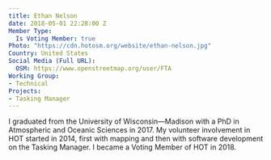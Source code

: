 ```yaml
---
title: Ethan Nelson
date: 2018-05-01 22:28:00 Z
Member Type:
  Is Voting Member: true
Photo: "https://cdn.hotosm.org/website/ethan-nelson.jpg"
Country: United States
Social Media (Full URL):
  OSM: https://www.openstreetmap.org/user/FTA
Working Group:
- Technical
Projects:
- Tasking Manager
---
```


I graduated from the University of Wisconsin&mdash;Madison with a PhD in Atmospheric and Oceanic Sciences in 2017. My volunteer involvement in HOT started in 2014, first with mapping and then with software development on the Tasking Manager. I became a Voting Member of HOT in 2018.
